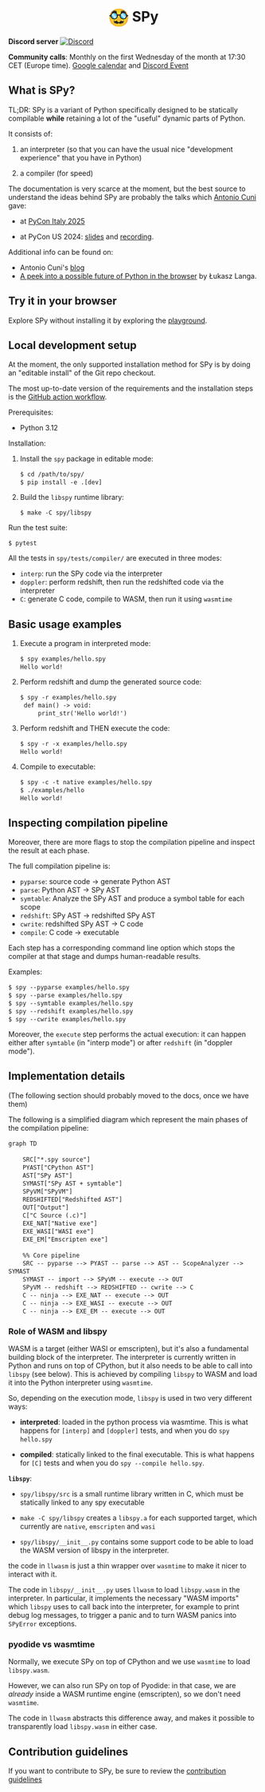 <div align="center">
  <!-- Disguised Face emoji from Noto Emoji by Google (Apache 2.0): https://github.com/googlefonts/noto-emoji -->
  <h1><img src="./assets/disguised-face.svg" height="40" align="center"/> SPy</h1>
</div>

**Discord server**
[![Discord](https://dcbadge.limes.pink/api/server/https://discord.gg/wRb29FGZpP)](https://discord.gg/wRb29FGZpP)

**Community calls**: Monthly on the first Wednesday of the month at 17:30 CET (Europe time). [Google calendar](https://calendar.app.google/5qMsCibGVH8kAkcs7) and [Discord Event](https://discord.com/events/1378402660914429992/1433058515311919245)





## What is SPy?

TL;DR: SPy is a variant of Python specifically designed to be
statically compilable **while** retaining a lot of the "useful" dynamic parts
of Python.

It consists of:

  1. an interpreter (so that you can have the usual nice "development
     experience" that you have in Python)

  2. a compiler (for speed)

The documentation is very scarce at the moment, but the best source to
understand the ideas behind SPy are probably the talks which [Antonio Cuni](https://github.com/antocuni/) gave:

  - at [PyCon Italy 2025](https://antocuni.eu/2025/05/31/spy--pycon-it-2025/)

  - at PyCon US 2024: [slides](https://antocuni.pyscriptapps.com/spy-pycon-2024/latest/) and [recording](https://www.youtube.com/watch?v=hnQ0oJ_yXlw&ab_channel=PyConUS).


Additional info can be found on:

  - Antonio Cuni's [blog](http://antocuni.eu/tags/#tag:spy)
  - [A peek into a possible future of Python in the browser](https://lukasz.langa.pl/f37aa97a-9ea3-4aeb-b6a0-9daeea5a7505/) by Łukasz Langa.

## Try it in your browser

Explore SPy without installing it by exploring the [playground](https://spylang.github.io/spy).

## Local development setup

At the moment, the only supported installation method for SPy is by doing an
"editable install" of the Git repo checkout.

The most up-to-date version of the requirements and the installation steps is the [GitHub action workflow](https://github.com/spylang/spy/blob/main/.github/workflows/tests.yml).

Prerequisites:

  - Python 3.12

Installation:

  1. Install the `spy` package in editable mode:
      ```
      $ cd /path/to/spy/
      $ pip install -e .[dev]
      ```

  2. Build the `libspy` runtime library:
     ```
     $ make -C spy/libspy
     ```

Run the test suite:

```
$ pytest
```

All the tests in `spy/tests/compiler/` are executed in three modes:

  - `interp`: run the SPy code via the interpreter
  - `doppler`: perform redshift, then run the redshifted code via the
    interpreter
  - `C`: generate C code, compile to WASM, then run it using `wasmtime`

## Basic usage examples

1. Execute a program in interpreted mode:
   ```
   $ spy examples/hello.spy
   Hello world!
   ```

2. Perform redshift and dump the generated source code:
   ```
   $ spy -r examples/hello.spy
    def main() -> void:
        print_str('Hello world!')
    ```

3. Perform redshift and THEN execute the code:
   ```
   $ spy -r -x examples/hello.spy
   Hello world!
   ```

4. Compile to executable:
   ```
   $ spy -c -t native examples/hello.spy
   $ ./examples/hello
   Hello world!
   ```

## Inspecting compilation pipeline

Moreover, there are more flags to stop the compilation pipeline and inspect
the result at each phase.

The full compilation pipeline is:

  - `pyparse`: source code -> generate Python AST
  - `parse`: Python AST -> SPy AST
  - `symtable`: Analyze the SPy AST and produce a symbol table for each scope
  - `redshift`: SPy AST -> redshifted SPy AST
  - `cwrite`: redshifted SPy AST -> C code
  - `compile`: C code -> executable

Each step has a corresponding command line option which stops the
compiler at that stage and dumps human-readable results.

Examples:

```
$ spy --pyparse examples/hello.spy
$ spy --parse examples/hello.spy
$ spy --symtable examples/hello.spy
$ spy --redshift examples/hello.spy
$ spy --cwrite examples/hello.spy
```

Moreover, the `execute` step performs the actual execution: it can happen
either after `symtable` (in "interp mode") or after `redshift` (in "doppler
mode").

## Implementation details

(The following section should probably moved to the docs, once we have them)

The following is a simplified diagram which represent the main phases of the
compilation pipeline:

```mermaid
graph TD

    SRC["*.spy source"]
    PYAST["CPython AST"]
    AST["SPy AST"]
    SYMAST["SPy AST + symtable"]
    SPyVM["SPyVM"]
    REDSHIFTED["Redshifted AST"]
    OUT["Output"]
    C["C Source (.c)"]
    EXE_NAT["Native exe"]
    EXE_WASI["WASI exe"]
    EXE_EM["Emscripten exe"]

    %% Core pipeline
    SRC -- pyparse --> PYAST -- parse --> AST -- ScopeAnalyzer --> SYMAST
    SYMAST -- import --> SPyVM -- execute --> OUT
    SPyVM -- redshift --> REDSHIFTED -- cwrite --> C
    C -- ninja --> EXE_NAT -- execute --> OUT
    C -- ninja --> EXE_WASI -- execute --> OUT
    C -- ninja --> EXE_EM -- execute --> OUT
```

### Role of WASM and libspy

WASM is a target (either WASI or emscripten), but it's also a fundamental
building block of the interpreter.  The interpreter is currently written in
Python and runs on top of CPython, but it also needs to be able to call into
`libspy` (see below). This is achieved by compiling `libspy` to WASM and load
it into the Python interpreter using `wasmtime`.

So, depending on the execution mode, `libspy` is used in two very different
ways:

- **interpreted**: loaded in the python process via wasmtime. This is what
  happens for `[interp]` and `[doppler]` tests, and when you do `spy hello.spy`

- **compiled**: statically linked to the final executable. This is what happens
  for `[C]` tests and when you do `spy --compile hello.spy`.

**`libspy`**:

  - `spy/libspy/src` is a small runtime library written in C, which must be
    statically linked to any spy executable

  - `make -C spy/libspy` creates a `libspy.a` for each supported target, which
    currently are `native`, `emscripten` and `wasi`

  - `spy/libspy/__init__.py` contains some support code to be able to load the
    WASM version of libspy in the interpreter.

the code in `llwasm` is just a thin wrapper over `wasmtime` to make it nicer
to interact with it.

The code in `libspy/__init__.py` uses `llwasm` to load `libspy.wasm` in the
interpreter. In particular, it implements the necessary "WASM imports" which
`libspy` uses to call back into the interpreter, for example to print debug
log messages, to trigger a panic and to turn WASM panics into `SPyError`
exceptions.

### pyodide vs wasmtime

Normally, we execute SPy on top of CPython and we use `wasmtime` to load
`libspy.wasm`.

However, we can also run SPy on top of Pyodide: in that case, we are *already*
inside a WASM runtime engine (emscripten), so we don't need `wasmtime`.

The code in `llwasm` abstracts this difference away, and makes it possible to
transparently load `libspy.wasm` in either case.

## Contribution guidelines

If you want to contribute to SPy, be sure to review the [contribution guidelines](CONTRIBUTING.md)
